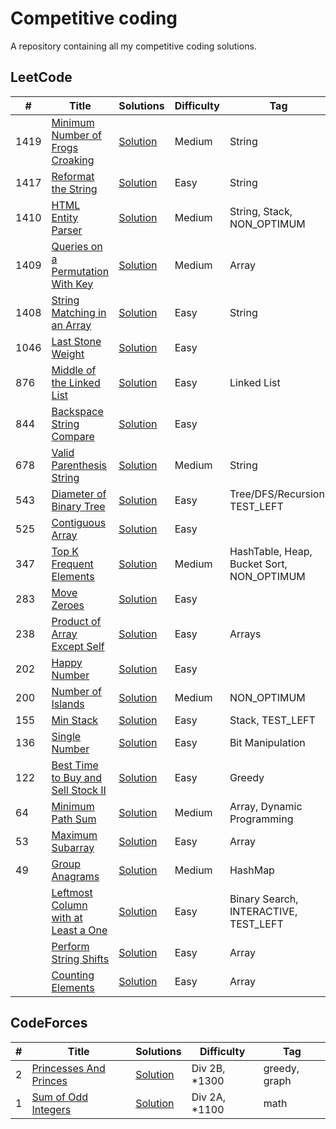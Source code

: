# Competitive coding
A repository containing all my competitive coding solutions.

## LeetCode

|  #  |      Title     |   Solutions   | Difficulty  | Tag                   
|-----|----------------|---------------|-------------|-------------
|1419|[Minimum Number of Frogs Croaking](https://leetcode.com/problems/minimum-number-of-frogs-croaking/)|[Solution](../master/src/main/java/com/pacificlion/leetcode/_1419.java) |Medium| String
|1417|[Reformat the String](https://leetcode.com/problems/reformat-the-string/)|[Solution](../master/src/main/java/com/pacificlion/leetcode/_1417.java) |Easy|String
|1410|[HTML Entity Parser](https://leetcode.com/problems/html-entity-parser/)|[Solution](../master/src/main/java/com/pacificlion/leetcode/_1410.java) |Medium|String, Stack, NON_OPTIMUM|
|1409|[Queries on a Permutation With Key](https://leetcode.com/problems/queries-on-a-permutation-with-key/)|[Solution](../master/src/main/java/com/pacificlion/leetcode/_1409.java) |Medium|Array|
|1408|[String Matching in an Array](https://leetcode.com/problems/string-matching-in-an-array/)|[Solution](../master/src/main/java/com/pacificlion/leetcode/_1408.java) |Easy|String|
|1046|[Last Stone Weight](https://leetcode.com/problems/last-stone-weight/)|[Solution](../master/src/main/java/com/pacificlion/leetcode/_1046.java) |Easy||
|876|[Middle of the Linked List](https://leetcode.com/problems/middle-of-the-linked-list/)|[Solution](../master/src/main/java/com/pacificlion/leetcode/_876.java) |Easy|Linked List
|844|[Backspace String Compare](https://leetcode.com/problems/backspace-string-compare/)|[Solution](../master/src/main/java/com/pacificlion/leetcode/_844.java) |Easy| 
|678|[Valid Parenthesis String](https://leetcode.com/problems/valid-parenthesis-string/)|[Solution](../master/src/main/java/com/pacificlion/leetcode/_678.java) |Medium | String
|543|[Diameter of Binary Tree](https://leetcode.com/problems/diameter-of-binary-tree/)|[Solution](../master/src/main/java/com/pacificlion/leetcode/_543.java) |Easy | Tree/DFS/Recursion, TEST_LEFT
|525|[Contiguous Array](https://leetcode.com/problems/contiguous-array/)|[Solution](../master/src/main/java/com/pacificlion/leetcode/_525.java)|Easy|
|347|[Top K Frequent Elements](https://leetcode.com/problems/top-k-frequent-elements/)|[Solution](../master/src/main/java/com/pacificlion/leetcode/_347.java)|Medium| HashTable, Heap, Bucket Sort, NON_OPTIMUM
|283|[Move Zeroes](https://leetcode.com/problems/move-zeroes/)|[Solution](../master/src/main/java/com/pacificlion/leetcode/_283.java)|Easy|
|238|[Product of Array Except Self](https://leetcode.com/problems/product-of-array-except-self/)|[Solution](../master/src/main/java/com/pacificlion/leetcode/_238.java)|Easy|Arrays
|202|[Happy Number](https://leetcode.com/problems/happy-number/)|[Solution](../master/src/main/java/com/pacificlion/leetcode/_202.java)|Easy
|200|[Number of Islands](https://leetcode.com/problems/number-of-islands/)|[Solution](../master/src/main/java/com/pacificlion/leetcode/_200.java)|Medium| NON_OPTIMUM
|155|[Min Stack](https://leetcode.com/problems/min-stack/)|[Solution](../master/src/main/java/com/pacificlion/leetcode/_155.java)|Easy| Stack, TEST_LEFT
|136|[Single Number](https://leetcode.com/problems/single-number/)|[Solution](../master/src/main/java/com/pacificlion/leetcode/_136.java)|Easy | Bit Manipulation
|122|[Best Time to Buy and Sell Stock II](https://leetcode.com/problems/best-time-to-buy-and-sell-stock-ii/)|[Solution](../master/src/main/java/com/pacificlion/leetcode/_122.java)|Easy | Greedy
|64|[Minimum Path Sum](https://leetcode.com/problems/minimum-path-sum/)|[Solution](../master/src/main/java/com/pacificlion/leetcode/_64.java)|Medium| Array, Dynamic Programming
|53|[Maximum Subarray](https://leetcode.com/problems/maximum-subarray/)|[Solution](../master/src/main/java/com/pacificlion/leetcode/_53.java)|Easy| Array
|49|[Group Anagrams](https://leetcode.com/problems/group-anagrams/)|[Solution](../master/src/main/java/com/pacificlion/leetcode/_49.java)|Medium| HashMap
||[  Leftmost Column with at Least a One](https://leetcode.com/explore/featured/card/30-day-leetcoding-challenge/530/week-3/3306/)|[Solution](../master/src/main/java/com/pacificlion/leetcode/LeftmostColumnWithAtLeastOne.java)|Easy| Binary Search, INTERACTIVE, TEST_LEFT
||[Perform String Shifts](https://leetcode.com/explore/challenge/card/30-day-leetcoding-challenge/529/week-2/3299/)|[Solution](../master/src/main/java/com/pacificlion/leetcode/PerformStringShifts.java)|Easy| Array
||[Counting Elements](https://leetcode.com/explore/featured/card/30-day-leetcoding-challenge/528/week-1/3289/)|[Solution](../master/src/main/java/com/pacificlion/leetcode/CountingElements.java)|Easy| Array


## CodeForces

|  #  |      Title     |   Solutions   | Difficulty  | Tag                   
|-----|----------------|---------------|-------------|-------------
|2|[Princesses And Princes](https://codeforces.com/contest/1327/problem/B)|[Solution](../master/src/main/java/com/pacificlion/codeforces/PrincessesAndPrinces.java) |Div 2B, *1300|greedy, graph
|1|[Sum of Odd Integers](https://codeforces.com/contest/1327/problem/A)|[Solution](../master/src/main/java/com/pacificlion/codeforces/SumOfOddIntegers.java)|Div 2A, *1100|math


